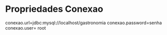 # Propriedades Conexao
conexao.url=jdbc:mysql://localhost/gastronomia
conexao.password=senha
conexao.user= root